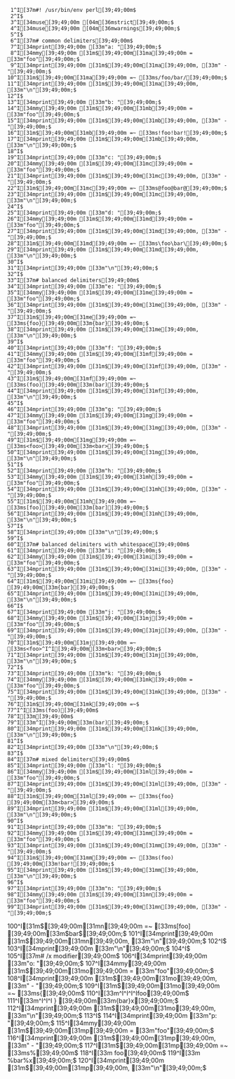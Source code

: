      1^I[37m#! /usr/bin/env perl[39;49;00m$
     2^I$
     3^I[34muse[39;49;00m [04m[36mstrict[39;49;00m;$
     4^I[34muse[39;49;00m [04m[36mwarnings[39;49;00m;$
     5^I$
     6^I[37m# common delimiters[39;49;00m$
     7^I[34mprint[39;49;00m [33m"a: "[39;49;00m;$
     8^I[34mmy[39;49;00m [31m$[39;49;00m[31ma[39;49;00m = [33m"foo"[39;49;00m;$
     9^I[34mprint[39;49;00m [31m$[39;49;00m[31ma[39;49;00m, [33m" - "[39;49;00m;$
    10^I[31m$[39;49;00m[31ma[39;49;00m =~ [33ms/foo/bar/[39;49;00m;$
    11^I[34mprint[39;49;00m [31m$[39;49;00m[31ma[39;49;00m, [33m"\n"[39;49;00m;$
    12^I$
    13^I[34mprint[39;49;00m [33m"b: "[39;49;00m;$
    14^I[34mmy[39;49;00m [31m$[39;49;00m[31mb[39;49;00m = [33m"foo"[39;49;00m;$
    15^I[34mprint[39;49;00m [31m$[39;49;00m[31mb[39;49;00m, [33m" - "[39;49;00m;$
    16^I[31m$[39;49;00m[31mb[39;49;00m =~ [33ms!foo!bar![39;49;00m;$
    17^I[34mprint[39;49;00m [31m$[39;49;00m[31mb[39;49;00m, [33m"\n"[39;49;00m;$
    18^I$
    19^I[34mprint[39;49;00m [33m"c: "[39;49;00m;$
    20^I[34mmy[39;49;00m [31m$[39;49;00m[31mc[39;49;00m = [33m"foo"[39;49;00m;$
    21^I[34mprint[39;49;00m [31m$[39;49;00m[31mc[39;49;00m, [33m" - "[39;49;00m;$
    22^I[31m$[39;49;00m[31mc[39;49;00m =~ [33ms@foo@bar@[39;49;00m;$
    23^I[34mprint[39;49;00m [31m$[39;49;00m[31mc[39;49;00m, [33m"\n"[39;49;00m;$
    24^I$
    25^I[34mprint[39;49;00m [33m"d: "[39;49;00m;$
    26^I[34mmy[39;49;00m [31m$[39;49;00m[31md[39;49;00m = [33m"foo"[39;49;00m;$
    27^I[34mprint[39;49;00m [31m$[39;49;00m[31md[39;49;00m, [33m" - "[39;49;00m;$
    28^I[31m$[39;49;00m[31md[39;49;00m =~ [33ms\foo\bar\[39;49;00m;$
    29^I[34mprint[39;49;00m [31m$[39;49;00m[31md[39;49;00m, [33m"\n"[39;49;00m;$
    30^I$
    31^I[34mprint[39;49;00m [33m"\n"[39;49;00m;$
    32^I$
    33^I[37m# balanced delimiters[39;49;00m$
    34^I[34mprint[39;49;00m [33m"e: "[39;49;00m;$
    35^I[34mmy[39;49;00m [31m$[39;49;00m[31me[39;49;00m = [33m"foo"[39;49;00m;$
    36^I[34mprint[39;49;00m [31m$[39;49;00m[31me[39;49;00m, [33m" - "[39;49;00m;$
    37^I[31m$[39;49;00m[31me[39;49;00m =~ [33ms{foo}[39;49;00m[33m{bar}[39;49;00m;$
    38^I[34mprint[39;49;00m [31m$[39;49;00m[31me[39;49;00m, [33m"\n"[39;49;00m;$
    39^I$
    40^I[34mprint[39;49;00m [33m"f: "[39;49;00m;$
    41^I[34mmy[39;49;00m [31m$[39;49;00m[31mf[39;49;00m = [33m"foo"[39;49;00m;$
    42^I[34mprint[39;49;00m [31m$[39;49;00m[31mf[39;49;00m, [33m" - "[39;49;00m;$
    43^I[31m$[39;49;00m[31mf[39;49;00m =~ [33ms(foo)[39;49;00m[33m(bar)[39;49;00m;$
    44^I[34mprint[39;49;00m [31m$[39;49;00m[31mf[39;49;00m, [33m"\n"[39;49;00m;$
    45^I$
    46^I[34mprint[39;49;00m [33m"g: "[39;49;00m;$
    47^I[34mmy[39;49;00m [31m$[39;49;00m[31mg[39;49;00m = [33m"foo"[39;49;00m;$
    48^I[34mprint[39;49;00m [31m$[39;49;00m[31mg[39;49;00m, [33m" - "[39;49;00m;$
    49^I[31m$[39;49;00m[31mg[39;49;00m =~ [33ms<foo>[39;49;00m[33m<bar>[39;49;00m;$
    50^I[34mprint[39;49;00m [31m$[39;49;00m[31mg[39;49;00m, [33m"\n"[39;49;00m;$
    51^I$
    52^I[34mprint[39;49;00m [33m"h: "[39;49;00m;$
    53^I[34mmy[39;49;00m [31m$[39;49;00m[31mh[39;49;00m = [33m"foo"[39;49;00m;$
    54^I[34mprint[39;49;00m [31m$[39;49;00m[31mh[39;49;00m, [33m" - "[39;49;00m;$
    55^I[31m$[39;49;00m[31mh[39;49;00m =~ [33ms[foo][39;49;00m[33m[bar][39;49;00m;$
    56^I[34mprint[39;49;00m [31m$[39;49;00m[31mh[39;49;00m, [33m"\n"[39;49;00m;$
    57^I$
    58^I[34mprint[39;49;00m [33m"\n"[39;49;00m;$
    59^I$
    60^I[37m# balanced delimiters with whitespace[39;49;00m$
    61^I[34mprint[39;49;00m [33m"i: "[39;49;00m;$
    62^I[34mmy[39;49;00m [31m$[39;49;00m[31mi[39;49;00m = [33m"foo"[39;49;00m;$
    63^I[34mprint[39;49;00m [31m$[39;49;00m[31mi[39;49;00m, [33m" - "[39;49;00m;$
    64^I[31m$[39;49;00m[31mi[39;49;00m =~ [33ms{foo} [39;49;00m[33m{bar}[39;49;00m;$
    65^I[34mprint[39;49;00m [31m$[39;49;00m[31mi[39;49;00m, [33m"\n"[39;49;00m;$
    66^I$
    67^I[34mprint[39;49;00m [33m"j: "[39;49;00m;$
    68^I[34mmy[39;49;00m [31m$[39;49;00m[31mj[39;49;00m = [33m"foo"[39;49;00m;$
    69^I[34mprint[39;49;00m [31m$[39;49;00m[31mj[39;49;00m, [33m" - "[39;49;00m;$
    70^I[31m$[39;49;00m[31mj[39;49;00m =~ [33ms<foo>^I^I[39;49;00m[33m<bar>[39;49;00m;$
    71^I[34mprint[39;49;00m [31m$[39;49;00m[31mj[39;49;00m, [33m"\n"[39;49;00m;$
    72^I$
    73^I[34mprint[39;49;00m [33m"k: "[39;49;00m;$
    74^I[34mmy[39;49;00m [31m$[39;49;00m[31mk[39;49;00m = [33m"foo"[39;49;00m;$
    75^I[34mprint[39;49;00m [31m$[39;49;00m[31mk[39;49;00m, [33m" - "[39;49;00m;$
    76^I[31m$[39;49;00m[31mk[39;49;00m =~$
    77^I^I[33ms(foo)[39;49;00m$
    78^I[33m[39;49;00m$
    79^I[33m^I[39;49;00m[33m(bar)[39;49;00m;$
    80^I[34mprint[39;49;00m [31m$[39;49;00m[31mk[39;49;00m, [33m"\n"[39;49;00m;$
    81^I$
    82^I[34mprint[39;49;00m [33m"\n"[39;49;00m;$
    83^I$
    84^I[37m# mixed delimiters[39;49;00m$
    85^I[34mprint[39;49;00m [33m"l: "[39;49;00m;$
    86^I[34mmy[39;49;00m [31m$[39;49;00m[31ml[39;49;00m = [33m"foo"[39;49;00m;$
    87^I[34mprint[39;49;00m [31m$[39;49;00m[31ml[39;49;00m, [33m" - "[39;49;00m;$
    88^I[31m$[39;49;00m[31ml[39;49;00m =~ [33ms{foo} [39;49;00m[33m<bar>[39;49;00m;$
    89^I[34mprint[39;49;00m [31m$[39;49;00m[31ml[39;49;00m, [33m"\n"[39;49;00m;$
    90^I$
    91^I[34mprint[39;49;00m [33m"m: "[39;49;00m;$
    92^I[34mmy[39;49;00m [31m$[39;49;00m[31mm[39;49;00m = [33m"foo"[39;49;00m;$
    93^I[34mprint[39;49;00m [31m$[39;49;00m[31mm[39;49;00m, [33m" - "[39;49;00m;$
    94^I[31m$[39;49;00m[31mm[39;49;00m =~ [33ms(foo) [39;49;00m[33m!bar![39;49;00m;$
    95^I[34mprint[39;49;00m [31m$[39;49;00m[31mm[39;49;00m, [33m"\n"[39;49;00m;$
    96^I$
    97^I[34mprint[39;49;00m [33m"n: "[39;49;00m;$
    98^I[34mmy[39;49;00m [31m$[39;49;00m[31mn[39;49;00m = [33m"foo"[39;49;00m;$
    99^I[34mprint[39;49;00m [31m$[39;49;00m[31mn[39;49;00m, [33m" - "[39;49;00m;$
   100^I[31m$[39;49;00m[31mn[39;49;00m =~ [33ms[foo] [39;49;00m[33m$bar$[39;49;00m;$
   101^I[34mprint[39;49;00m [31m$[39;49;00m[31mn[39;49;00m, [33m"\n"[39;49;00m;$
   102^I$
   103^I[34mprint[39;49;00m [33m"\n"[39;49;00m;$
   104^I$
   105^I[37m# /x modifier[39;49;00m$
   106^I[34mprint[39;49;00m [33m"o: "[39;49;00m;$
   107^I[34mmy[39;49;00m [31m$[39;49;00m[31mo[39;49;00m = [33m"foo"[39;49;00m;$
   108^I[34mprint[39;49;00m [31m$[39;49;00m[31mo[39;49;00m, [33m" - "[39;49;00m;$
   109^I[31m$[39;49;00m[31mo[39;49;00m =~ [33ms{[39;49;00m$
   110^I[33m^I^I^I^Ifoo[39;49;00m$
   111^I[33m^I^I^I } [39;49;00m[33m{bar}x[39;49;00m;$
   112^I[34mprint[39;49;00m [31m$[39;49;00m[31mo[39;49;00m, [33m"\n"[39;49;00m;$
   113^I$
   114^I[34mprint[39;49;00m [33m"p: "[39;49;00m;$
   115^I[34mmy[39;49;00m [31m$[39;49;00m[31mp[39;49;00m = [33m"foo"[39;49;00m;$
   116^I[34mprint[39;49;00m [31m$[39;49;00m[31mp[39;49;00m, [33m" - "[39;49;00m;$
   117^I[31m$[39;49;00m[31mp[39;49;00m =~ [33ms%[39;49;00m$
   118^I[33m  foo[39;49;00m$
   119^I[33m  %bar%x[39;49;00m;$
   120^I[34mprint[39;49;00m [31m$[39;49;00m[31mp[39;49;00m, [33m"\n"[39;49;00m;$
